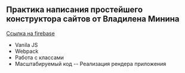 ## Практика написания простейшего конструктора сайтов от Владилена Минина

[Ссылка на firebase](https://vladilen-constructor.web.app/ "перейти на сайт") <br>

- Vanila JS
- Webpack
- Работа с классами
- Масштабируемый код
-- Реализация рендера приложения
